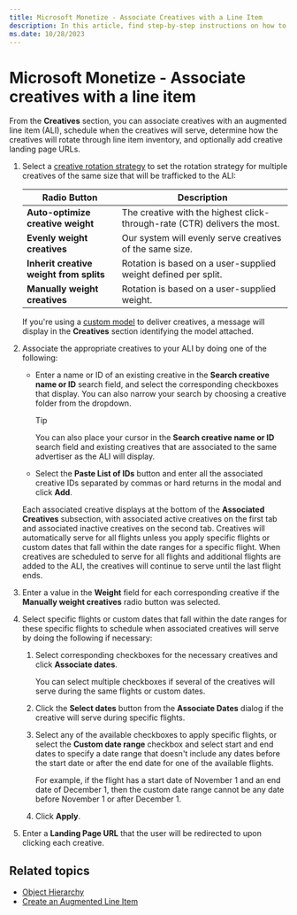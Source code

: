 ```yaml
---
title: Microsoft Monetize - Associate Creatives with a Line Item
description: In this article, find step-by-step instructions on how to associate creatives to a line item.
ms.date: 10/28/2023
---
```


# Microsoft Monetize - Associate creatives with a line item

From the **Creatives** section, you can associate creatives with an augmented line item (ALI), schedule when the creatives will serve, determine how the creatives will rotate through line item inventory, and optionally add creative landing page URLs.

1. Select a [creative rotation strategy](creative-rotation-ali.md) to set the rotation strategy for multiple creatives of the same size that will be trafficked to the ALI:

    | Radio Button | Description |
    |---|---|
    | **Auto-optimize creative weight** | The creative with the highest click-through-rate (CTR) delivers the most. |
    | **Evenly weight creatives** | Our system will evenly serve creatives of the same size. |
    | **Inherit creative weight from splits** | Rotation is based on a user-supplied weight defined per split. |
    | **Manually weight creatives** | Rotation is based on a user-supplied weight. |

    If you're using a [custom model](../data-science-toolkit/custom-models.md) to deliver creatives, a message will display in the **Creatives** section identifying the model attached.

1. Associate the appropriate creatives to your ALI by doing one of the following:
    - Enter a name or ID of an existing creative in the **Search creative name or ID** search field, and select the corresponding checkboxes that display. You can also narrow your search by choosing a creative folder from the dropdown.

        > [!TIP]
        > You can also place your cursor in the **Search creative name or ID** search field and existing creatives that are associated to the same advertiser as the ALI will display.

    - Select the **Paste List of IDs** button and enter all the associated creative IDs separated by commas or hard returns in the modal and click **Add**.

    Each associated creative displays at the bottom of the **Associated Creatives** subsection, with associated active creatives on the first tab and associated inactive creatives on the second tab. Creatives will automatically serve for all flights unless you apply specific flights or custom dates that fall within the date ranges for a specific flight. When creatives are scheduled to serve for all flights and additional flights are added to the ALI, the creatives will continue to serve until the last flight ends.

1. Enter a value in the **Weight** field for each corresponding creative if the **Manually weight creatives** radio button was selected.
1. Select specific flights or custom dates that fall within the date ranges for these specific flights to schedule when associated creatives will serve by doing the following if necessary:
    1. Select corresponding checkboxes for the necessary creatives and click **Associate dates**.

        You can select multiple checkboxes if several of the creatives will serve during the same flights or custom dates.

    1. Click the **Select dates** button from the **Associate Dates** dialog if the creative will serve during specific flights.
    1. Select any of the available checkboxes to apply specific flights, or select the **Custom date range** checkbox and select start and end dates to specify a date range that doesn't include any dates before the start date or after the end date for one of the available flights.

        For example, if the flight has a start date of November 1 and an end date of December 1, then the custom date range cannot be any date before November 1 or after December 1.

    1. Click **Apply**.
1. Enter a **Landing Page URL** that the user will be redirected to upon clicking each creative.

## Related topics

- [Object Hierarchy](object-hierarchy.md)
- [Create an Augmented Line Item](create-an-augmented-line-item-ali.md)
